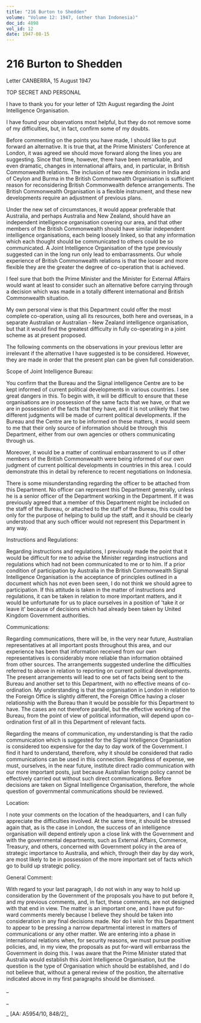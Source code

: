 ```yaml
---
title: "216 Burton to Shedden"
volume: "Volume 12: 1947, (other than Indonesia)"
doc_id: 4898
vol_id: 12
date: 1947-08-15
---
```


# 216 Burton to Shedden

Letter CANBERRA, 15 August 1947

TOP SECRET AND PERSONAL

I have to thank you for your letter of 12th August regarding the Joint Intelligence Organisation.

I have found your observations most helpful, but they do not remove some of my difficulties, but, in fact, confirm some of my doubts.

Before commenting on the points you have made, I should like to put forward an alternative. It is true that, at the Prime Ministers' Conference at London, it was agreed we should move forward along the lines you are suggesting. Since that time, however, there have been remarkable, and even dramatic, changes in international affairs, and, in particular, in British Commonwealth relations. The inclusion of two new dominions in India and of Ceylon and Burma in the British Commonwealth Organisation is sufficient reason for reconsidering British Commonwealth defence arrangements. The British Commonwealth Organisation is a flexible instrument, and these new developments require an adjustment of previous plans.

Under the new set of circumstances, it would appear preferable that Australia, and perhaps Australia and New Zealand, should have an independent intelligence organisation covering our area, and that other members of the British Commonwealth should have similar independent intelligence organisations, each being loosely linked, so that any information which each thought should be communicated to others could be so communicated. A Joint Intelligence Organisation of the type previously suggested can in the long run only lead to embarrassments. Our whole experience of British Commonwealth relations is that the looser and more flexible they are the greater the degree of co-operation that is achieved.

I feel sure that both the Prime Minister and the Minister for External Affairs would want at least to consider such an alternative before carrying through a decision which was made in a totally different international and British Commonwealth situation.

My own personal view is that this Department could offer the most complete co-operation, using all its resources, both here and overseas, in a separate Australian or Australian - New Zealand intelligence organisation, but that it would find the greatest difficulty in fully co-operating in a joint scheme as at present proposed.

The following comments on the observations in your previous letter are irrelevant if the alternative I have suggested is to be considered. However, they are made in order that the present plan can be given full consideration.

Scope of Joint Intelligence Bureau:

You confirm that the Bureau and the Signal intelligence Centre are to be kept informed of current political developments in various countries. I see great dangers in this. To begin with, it will be difficult to ensure that these organisations are in possession of the same facts that we have, or that we are in possession of the facts that they have, and it is not unlikely that two different judgments will be made of current political developments. If the Bureau and the Centre are to be informed on these matters, it would seem to me that their only source of information should be through this Department, either from our own agencies or others communicating through us.

Moreover, it would be a matter of continual embarrassment to us if other members of the British Commonwealth were being informed of our own judgment of current political developments in countries in this area. I could demonstrate this in detail by reference to recent negotiations on Indonesia.

There is some misunderstanding regarding the officer to be attached from this Department. No officer can represent this Department generally, unless he is a senior officer of the Department working in the Department. If it was previously agreed that a member of this Department might be included on the staff of the Bureau, or attached to the staff of the Bureau, this could be only for the purpose of helping to build up the staff, and it should be clearly understood that any such officer would not represent this Department in any way.

Instructions and Regulations:

Regarding instructions and regulations, I previously made the point that it would be difficult for me to advise the Minister regarding instructions and regulations which had not been communicated to me or to him. If a prior condition of participation by Australia in the British Commonwealth Signal Intelligence Organisation is the acceptance of principles outlined in a document which has not even been seen, I do not think we should agree to participation. If this attitude is taken in the matter of instructions and regulations, it can be taken in relation to more important matters, and it would be unfortunate for us to place ourselves in a position of 'take it or leave it' because of decisions which had already been taken by United Kingdom Government authorities.

Communications:

Regarding communications, there will be, in the very near future, Australian representatives at all important posts throughout this area, and our experience has been that information received from our own representatives is considerably more reliable than information obtained from other sources. The arrangements suggested underline the difficulties referred to above in relation to reporting on current political developments. The present arrangements will lead to one set of facts being sent to the Bureau and another set to this Department, with no effective means of co-ordination. My understanding is that the organisation in London in relation to the Foreign Office is slightly different, the Foreign Office having a closer relationship with the Bureau than it would be possible for this Department to have. The cases are not therefore parallel, but the effective working of the Bureau, from the point of view of political information, will depend upon co-ordination first of all in this Department of relevant facts.

Regarding the means of communication, my understanding is that the radio communication which is suggested for the Signal Intelligence Organisation is considered too expensive for the day to day work of the Government. I find it hard to understand, therefore, why it should be considered that radio communications can be used in this connection. Regardless of expense, we must, ourselves, in the near future, institute direct radio communication with our more important posts, just because Australian foreign policy cannot be effectively carried out without such direct communications. Before decisions are taken on Signal Intelligence Organisation, therefore, the whole question of governmental communications should be reviewed.

Location:

I note your comments on the location of the headquarters, and I can fully appreciate the difficulties involved. At the same time, it should be stressed again that, as is the case in London, the success of an intelligence organisation will depend entirely upon a close link with the Government and with the governmental departments, such as External Affairs, Commerce, Treasury, and others, concerned with Government policy in the area of strategic importance to Australia, and which, through their day by day work, are most likely to be in possession of the more important set of facts which go to build up strategic policy.

General Comment:

With regard to your last paragraph, I do not wish in any way to hold up consideration by the Government of the proposals you have to put before it, and my previous comments, and, in fact, these comments, are not designed with that end in view. The matter is an important one, and I have put for-ward comments merely because I believe they should be taken into consideration in any final decisions made. Nor do I wish for this Department to appear to be pressing a narrow departmental interest in matters of communications or any other matter. We are entering into a phase in international relations when, for security reasons, we must pursue positive policies, and, in my view, the proposals as put for-ward will embarrass the Government in doing this. I was aware that the Prime Minister stated that Australia would establish this Joint Intelligence Organisation, but the question is the type of Organisation which should be established, and I do not believe that, without a general review of the position, the alternative indicated above in my first paragraphs should be dismissed.

_

_

_ [AA: A5954/10, 848/2]_
